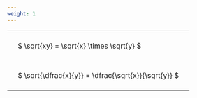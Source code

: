 ```yaml
---
weight: 1
---
```


<style type="text/css">
#T_b3da8 th.col_heading {
  text-align: left;
  font-size: 1em;
}
#T_b3da8 td {
  text-align: left;
  font-size: 1em;
  padding: 1.5em;
}
</style>
<table id="T_b3da8">
  <thead>
  </thead>
  <tbody>
    <tr>
      <td id="T_b3da8_row0_col0" class="data row0 col0" >$ \sqrt{xy} = \sqrt{x} \times \sqrt{y} $</td>
    </tr>
    <tr>
      <td id="T_b3da8_row1_col0" class="data row1 col0" >$ \sqrt{\dfrac{x}{y}} = \dfrac{\sqrt{x}}{\sqrt{y}} $</td>
    </tr>
  </tbody>
</table>
